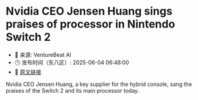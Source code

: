 # Nvidia CEO Jensen Huang sings praises of processor in Nintendo Switch 2
- 📅 来源: VentureBeat AI
- 🕒 发布时间（东八区）: 2025-06-04 06:48:00
- 🔗 [原文链接](https://venturebeat.com/gaming-business/nvidia-ceo-jensen-huang-sings-praises-of-processor-in-nintendo-switch-2/)

Nvidia CEO Jensen Huang, a key supplier for the hybrid console, sang the praises of the Switch 2 and its main processor today.